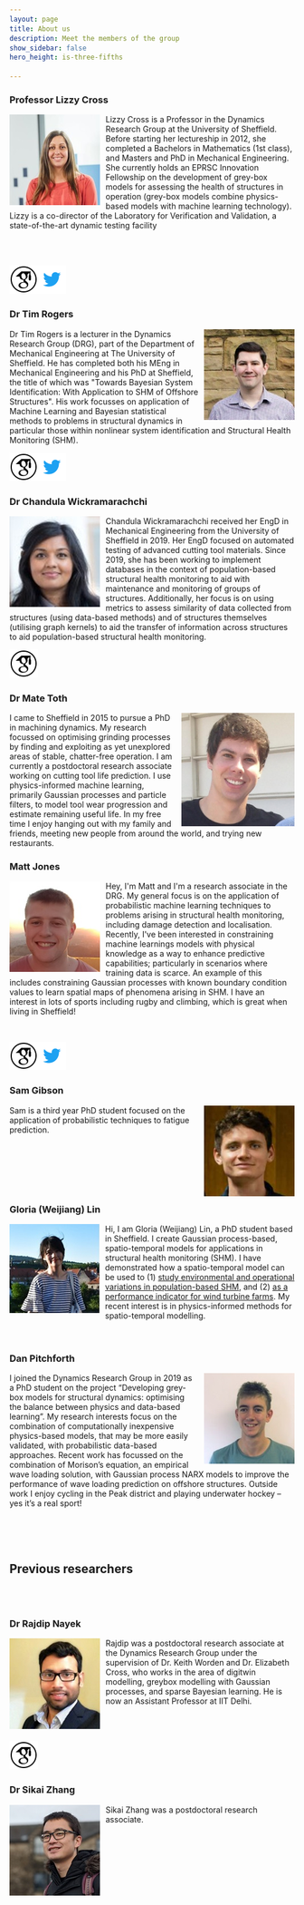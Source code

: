 ```yaml
---
layout: page
title: About us
description: Meet the members of the group
show_sidebar: false
hero_height: is-three-fifths

---
```


### Professor Lizzy Cross

<img style="float: left; padding-right:10px" src="https://raw.githubusercontent.com/drg-greybox/drg-greybox.github.io/master/docs/images/lizzy_pic.jpg">

Lizzy Cross is a Professor in the Dynamics Research Group at the University of Sheffield. Before starting her lectureship in 2012, she completed a Bachelors in Mathematics (1st class), and Masters and PhD in Mechanical Engineering. She currently holds an EPRSC Innovation Fellowship on the development of grey-box models for assessing the health of structures in operation (grey-box models combine physics-based models with machine learning technology). Lizzy is a co-director of the Laboratory for Verification and Validation, a state-of-the-art dynamic testing facility

  <br/>
  <br/>


[![](images/google_scholar_image.png)](https://scholar.google.co.uk/citations?user=EA8E1HIAAAAJ&hl=en)[![](https://raw.githubusercontent.com/drg-greybox/drg-greybox.github.io/master/docs/images/twitter_img.png)](https://twitter.com/lizzyintheDRG) 

### Dr Tim Rogers

<img style="float: right; padding-left:10px" src="https://raw.githubusercontent.com/drg-greybox/drg-greybox.github.io/master/docs/images/tim_pic.jpg"/>

Dr Tim Rogers is a lecturer in the Dynamics Research Group (DRG), part of the Department of Mechanical Engineering at The University of Sheffield. He has completed both his MEng in Mechanical Engineering and his PhD at Sheffield, the title of which was "Towards Bayesian System Identification: With Application to SHM of Offshore Structures". His work focusses on application of Machine Learning and Bayesian statistical methods to problems in structural dynamics in particular those within nonlinear system identification and Structural Health Monitoring (SHM).


  [![](images/google_scholar_image.png)](https://scholar.google.co.uk/citations?user=k2ZHf3cAAAAJ&hl=en)[![](https://raw.githubusercontent.com/drg-greybox/drg-greybox.github.io/master/docs/images/twitter_img.png)](https://twitter.com/drgTim)

### Dr Chandula Wickramarachchi

<img style="float: left; padding-right:10px" src="https://raw.githubusercontent.com/drg-greybox/drg-greybox.github.io/master/docs/images/chandy_pic.jpg"> Chandula Wickramarachchi received her EngD in Mechanical Engineering from the University of Sheffield in 2019. Her EngD focused on automated testing of advanced cutting tool materials. Since 2019, she has been working to implement databases in the context of population-based structural health monitoring to aid with maintenance and monitoring of groups of structures. Additionally, her focus is on using metrics to assess similarity of data collected from structures (using data-based methods) and of structures themselves (utilising graph kernels) to aid the transfer of information across structures to aid population-based structural health monitoring.

  [![](images/google_scholar_image.png)](https://scholar.google.co.uk/citations?user=ajqGnG4AAAAJ&hl=en)
  
 ### Dr Mate Toth
  
<img style="float: right; padding-left:10px" src="https://raw.githubusercontent.com/drg-greybox/drg-greybox.github.io/master/docs/images/matetothdrg.jpg" width="200"/>I came to Sheffield in 2015 to pursue a PhD in machining dynamics. My research focussed on optimising grinding processes by finding and exploiting as yet unexplored areas of stable, chatter-free operation. I am currently a postdoctoral research associate working on cutting tool life prediction. I use physics-informed machine learning, primarily Gaussian processes and particle filters, to model tool wear progression and estimate remaining useful life. In my free time I enjoy hanging out with my family and friends, meeting new people from around the world, and trying new restaurants.



### Matt Jones

<img style="float: left; padding-right:10px" src="https://raw.githubusercontent.com/drg-greybox/drg-greybox.github.io/master/docs/images/matt_pic.jpg"> Hey, I'm Matt and I'm a research associate in the DRG. My general focus is on the application of probabilistic machine learning techniques to problems arising in structural health monitoring, including damage detection and localisation. Recently, I've been interested in constraining machine learnings models with physical knowledge as a way to enhance predictive capabilities; particularly in scenarios where training data is scarce. An example of this includes constraining Gaussian processes with known boundary condition values to learn spatial maps of phenomena arising in SHM. I have an interest in lots of sports including rugby and climbing, which is great when living in Sheffield! 

  <br/>

[![](images/google_scholar_image.png)](https://scholar.google.com/citations?hl=en&user=ANhFtTkAAAAJ)[![](https://raw.githubusercontent.com/drg-greybox/drg-greybox.github.io/master/docs/images/twitter_img.png)](https://twitter.com/mattrjones11)

### Sam Gibson

<img style="float: right; padding-left:10px" src="https://raw.githubusercontent.com/drg-greybox/drg-greybox.github.io/master/docs/images/sam_pic.jpg"> Sam is a third year PhD student focused on the application of probabilistic techniques to fatigue prediction.

  <br/>
  <br/>
  <br/>
  <br/>
  <br/>

### Gloria (Weijiang) Lin

<img style="float: left; padding-right:10px" src="https://raw.githubusercontent.com/drg-greybox/drg-greybox.github.io/master/docs/images/gloria_pic.jpg">  Hi, I am Gloria (Weijiang) Lin, a PhD student based in Sheffield. I create Gaussian process-based, spatio-temporal models for applications in structural health monitoring (SHM). I have demonstrated how a spatio-temporal model can be used to (1) [study environmental and operational variations in population-based SHM](https://link.springer.com/chapter/10.1007/978-3-030-47717-2_31), and (2) [as a performance indicator for wind turbine farms](http://past.isma-isaac.be/downloads/isma2020/abstracts/AbstractPage_ID398.pdf). My recent interest is in physics-informed methods for spatio-temporal modelling. 
<br/>
<br/>
<br/>

### Dan Pitchforth

<img style="float: right; padding-left:10px" src="https://raw.githubusercontent.com/drg-greybox/drg-greybox.github.io/master/docs/images/dan_pic.jpg"> I joined the Dynamics Research Group in 2019 as a PhD student on the project “Developing grey-box models for structural dynamics: optimising the balance between physics and data-based learning”. My research interests focus on the combination of computationally inexpensive physics-based models, that may be more easily validated, with probabilistic data-based approaches. Recent work has focussed on the combination of Morison’s equation, an empirical wave loading solution, with Gaussian process NARX models to improve the performance of wave loading prediction on offshore structures. Outside work I enjoy cycling in the Peak district and playing underwater hockey – yes it’s a real sport!

<br/>
<br/>
<br/>


## Previous researchers 

<br/>
<br/>

### Dr Rajdip Nayek

<img style="float: left; padding-right:10px" src="https://raw.githubusercontent.com/drg-greybox/drg-greybox.github.io/master/docs/images/rajdip_pic.jpg">


Rajdip was a postdoctoral research associate at the Dynamics Research Group under the supervision of Dr. Keith Worden and Dr. Elizabeth Cross, who works in the area of digitwin modelling, greybox modelling with Gaussian processes, and sparse Bayesian learning. He is now an Assistant Professor at IIT Delhi.

<br/>
<br/>

[![](images/google_scholar_image.png)](https://scholar.google.ca/citations?user=dd5LoV4AAAAJ&hl=en)
  
### Dr Sikai Zhang

<img style="float: left; padding-right:10px" src="https://raw.githubusercontent.com/drg-greybox/drg-greybox.github.io/master/docs/images/sikai_pic.jpg"> Sikai Zhang was a postdoctoral research associate.


